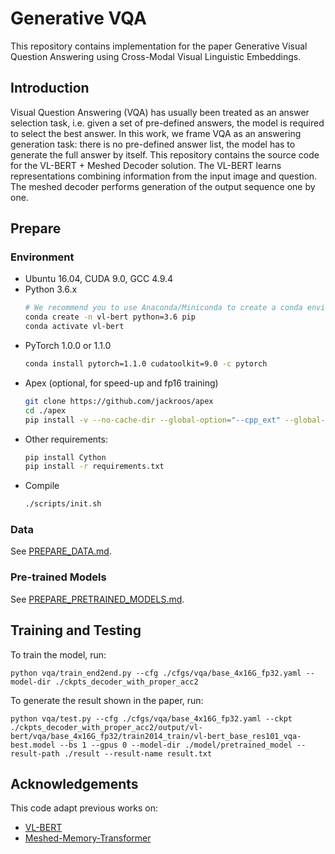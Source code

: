 # Generative VQA

This repository contains implementation for the paper Generative Visual Question Answering using Cross-Modal Visual Linguistic Embeddings.  

## Introduction
Visual Question Answering (VQA) has usually been treated as an answer selection task, i.e. given a set of pre-defined answers, the model is required to select the best answer.
In this work, we frame VQA as an answering generation task: there is no pre-defined answer list, the model has to generate the full answer by itself.
This repository contains the source code for the VL-BERT + Meshed Decoder solution. The VL-BERT learns representations combining information from the input image and question.
The meshed decoder performs generation of the output sequence one by one.

## Prepare

### Environment
* Ubuntu 16.04, CUDA 9.0, GCC 4.9.4
* Python 3.6.x
    ```bash
    # We recommend you to use Anaconda/Miniconda to create a conda environment
    conda create -n vl-bert python=3.6 pip
    conda activate vl-bert
    ```
* PyTorch 1.0.0 or 1.1.0
    ```bash
    conda install pytorch=1.1.0 cudatoolkit=9.0 -c pytorch
    ```
* Apex (optional, for speed-up and fp16 training)
    ```bash
    git clone https://github.com/jackroos/apex
    cd ./apex
    pip install -v --no-cache-dir --global-option="--cpp_ext" --global-option="--cuda_ext" ./  
    ```
* Other requirements:
    ```bash
    pip install Cython
    pip install -r requirements.txt
    ```
* Compile
    ```bash
    ./scripts/init.sh
    ```

### Data

See [PREPARE_DATA.md](data/PREPARE_DATA.md).

### Pre-trained Models

See [PREPARE_PRETRAINED_MODELS.md](model/pretrained_model/PREPARE_PRETRAINED_MODELS.md).

## Training and Testing

To train the model, run:
```
python vqa/train_end2end.py --cfg ./cfgs/vqa/base_4x16G_fp32.yaml --model-dir ./ckpts_decoder_with_proper_acc2
```

To generate the result shown in the paper, run:
```
python vqa/test.py --cfg ./cfgs/vqa/base_4x16G_fp32.yaml --ckpt ./ckpts_decoder_with_proper_acc2/output/vl-bert/vqa/base_4x16G_fp32/train2014_train/vl-bert_base_res101_vqa-best.model --bs 1 --gpus 0 --model-dir ./model/pretrained_model --result-path ./result --result-name result.txt
```

## Acknowledgements
This code adapt previous works on:
* [VL-BERT](https://github.com/jackroos/VL-BERT) 
* [Meshed-Memory-Transformer](https://github.com/aimagelab/meshed-memory-transformer)
